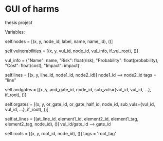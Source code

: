 # GUI of harms
thesis project

Variables: 

self.nodes = [(x, y, node_id, label, name, name_id), ()]

self.vulnerabilities = [(x, y, vul_id, node_id, vul_info, if_vul_root), ()]

vul_info = {"Name": name, "Risk": float(risk), "Probability": float(probability), "Cost": float(cost), "Impact": impact}

self.lines = [(x, y, line_id, node1_id, node2_id)] 
node1_id --> node2_id
tags = "line"

self.andgates = [(x, y, and_gate_id, node_id, sub_vuls={vul_id, vul_id, ...}, if_root), ()]

self.orgates = [(x, y, or_gate_id, or_gate_half_id, node_id, sub_vuls={vul_id, vul_id, ...}, if_root), ()]

self.at_lines = [(at_line_id, element1_id, element2_id, element1_tag, element2_tag, node_id), ()]
vul_id/gate_id --> gate_id

self.roots = [(x, y, root_id, node_id), ()]
tags = 'root_tag'